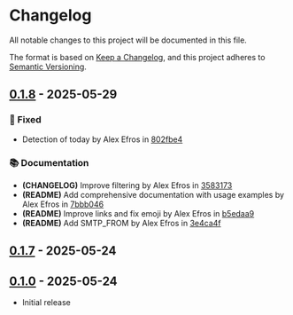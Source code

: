 # Changelog

All notable changes to this project will be documented in this file.

The format is based on [Keep a Changelog](https://keepachangelog.com/en/1.1.0/),
and this project adheres to [Semantic Versioning](https://semver.org/spec/v2.0.0.html).

## [0.1.8] - 2025-05-29

### 🐛 Fixed

- Detection of today by Alex Efros in [802fbe4]

### 📚 Documentation

- **(CHANGELOG)** Improve filtering by Alex Efros in [3583173]
- **(README)** Add comprehensive documentation with usage examples by Alex Efros in [7bbb046]
- **(README)** Improve links and fix emoji by Alex Efros in [b5edaa9]
- **(README)** Add SMTP_FROM by Alex Efros in [3e4ca4f]

[0.1.8]: https://github.com///compare/v0.1.7..v0.1.8
[802fbe4]: https://github.com///commit/802fbe405f097ccce1ec55119a86a15d04ddb116
[7bbb046]: https://github.com///commit/7bbb0467f665bf62761742d6819d36589760076b
[b5edaa9]: https://github.com///commit/b5edaa9ab5aa61c9a9b33b002d968de7cea60176
[3e4ca4f]: https://github.com///commit/3e4ca4f55327e13129b3f4e230100c5df2b8108c
[3583173]: https://github.com///commit/3583173bdb8979150738a594ee1b946f5ecf2afc

## [0.1.7] - 2025-05-24

[0.1.7]: https://github.com///compare/v0.1.0..v0.1.7

## [0.1.0] - 2025-05-24

- Initial release

[0.1.0]: https://github.com///compare/%40%7B10year%7D..v0.1.0
[56ad2b1]: https://github.com///commit/56ad2b155443daa51bcd7a521ba3e9db7702bb0f
[3e95996]: https://github.com///commit/3e95996d6f2a25f07d91a012fcd5f82da70c465b
[d6abb32]: https://github.com///commit/d6abb32babdc35880666560d70c3ca74deb59eb2
[2b66503]: https://github.com///commit/2b66503358e844c80981f50e540e4a70aded83d4
[fa26462]: https://github.com///commit/fa264628ef01e54da7c4df3bd0bb6554a9e2d830
[3504c3f]: https://github.com///commit/3504c3ff7a7f9d74600c73f4bb2f6612293de4c1
[fbb99fb]: https://github.com///commit/fbb99fbbfd3f0ddf5853d6846a1bbb6984327204
[9a66f35]: https://github.com///commit/9a66f357bd76758e993e2f5f7b2f157da6dae5f7
[9e90d57]: https://github.com///commit/9e90d57a7163dd69f6407616dc5239df86cf3700

<!-- generated by git-cliff -->

